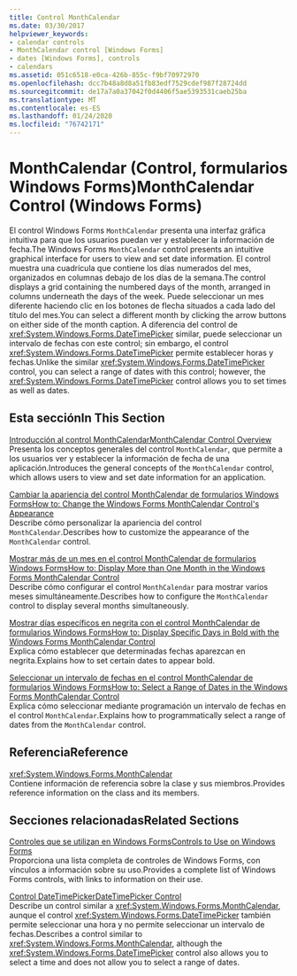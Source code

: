 ```yaml
---
title: Control MonthCalendar
ms.date: 03/30/2017
helpviewer_keywords:
- calendar controls
- MonthCalendar control [Windows Forms]
- dates [Windows Forms], controls
- calendars
ms.assetid: 051c6518-e0ca-426b-855c-f9bf70972970
ms.openlocfilehash: dcc7b48a8d8a51fb83edf7529cdef987f28724dd
ms.sourcegitcommit: de17a7a0a37042f0d4406f5ae5393531caeb25ba
ms.translationtype: MT
ms.contentlocale: es-ES
ms.lasthandoff: 01/24/2020
ms.locfileid: "76742171"
---
```

# <a name="monthcalendar-control-windows-forms"></a><span data-ttu-id="86e09-102">MonthCalendar (Control, formularios Windows Forms)</span><span class="sxs-lookup"><span data-stu-id="86e09-102">MonthCalendar Control (Windows Forms)</span></span>
<span data-ttu-id="86e09-103">El control Windows Forms `MonthCalendar` presenta una interfaz gráfica intuitiva para que los usuarios puedan ver y establecer la información de fecha.</span><span class="sxs-lookup"><span data-stu-id="86e09-103">The Windows Forms `MonthCalendar` control presents an intuitive graphical interface for users to view and set date information.</span></span> <span data-ttu-id="86e09-104">El control muestra una cuadrícula que contiene los días numerados del mes, organizados en columnas debajo de los días de la semana.</span><span class="sxs-lookup"><span data-stu-id="86e09-104">The control displays a grid containing the numbered days of the month, arranged in columns underneath the days of the week.</span></span> <span data-ttu-id="86e09-105">Puede seleccionar un mes diferente haciendo clic en los botones de flecha situados a cada lado del título del mes.</span><span class="sxs-lookup"><span data-stu-id="86e09-105">You can select a different month by clicking the arrow buttons on either side of the month caption.</span></span> <span data-ttu-id="86e09-106">A diferencia del control de <xref:System.Windows.Forms.DateTimePicker> similar, puede seleccionar un intervalo de fechas con este control; sin embargo, el control <xref:System.Windows.Forms.DateTimePicker> permite establecer horas y fechas.</span><span class="sxs-lookup"><span data-stu-id="86e09-106">Unlike the similar <xref:System.Windows.Forms.DateTimePicker> control, you can select a range of dates with this control; however, the <xref:System.Windows.Forms.DateTimePicker> control allows you to set times as well as dates.</span></span>  
  
## <a name="in-this-section"></a><span data-ttu-id="86e09-107">Esta sección</span><span class="sxs-lookup"><span data-stu-id="86e09-107">In This Section</span></span>  
 [<span data-ttu-id="86e09-108">Introducción al control MonthCalendar</span><span class="sxs-lookup"><span data-stu-id="86e09-108">MonthCalendar Control Overview</span></span>](monthcalendar-control-overview-windows-forms.md)  
 <span data-ttu-id="86e09-109">Presenta los conceptos generales del control `MonthCalendar`, que permite a los usuarios ver y establecer la información de fecha de una aplicación.</span><span class="sxs-lookup"><span data-stu-id="86e09-109">Introduces the general concepts of the `MonthCalendar` control, which allows users to view and set date information for an application.</span></span>  
  
 [<span data-ttu-id="86e09-110">Cambiar la apariencia del control MonthCalendar de formularios Windows Forms</span><span class="sxs-lookup"><span data-stu-id="86e09-110">How to: Change the Windows Forms MonthCalendar Control's Appearance</span></span>](how-to-change-monthcalendar-control-appearance.md)  
 <span data-ttu-id="86e09-111">Describe cómo personalizar la apariencia del control `MonthCalendar`.</span><span class="sxs-lookup"><span data-stu-id="86e09-111">Describes how to customize the appearance of the `MonthCalendar` control.</span></span>  
  
 [<span data-ttu-id="86e09-112">Mostrar más de un mes en el control MonthCalendar de formularios Windows Forms</span><span class="sxs-lookup"><span data-stu-id="86e09-112">How to: Display More than One Month in the Windows Forms MonthCalendar Control</span></span>](display-more-than-one-month-wf-monthcalendar-control.md)  
 <span data-ttu-id="86e09-113">Describe cómo configurar el control `MonthCalendar` para mostrar varios meses simultáneamente.</span><span class="sxs-lookup"><span data-stu-id="86e09-113">Describes how to configure the `MonthCalendar` control to display several months simultaneously.</span></span>  
  
 [<span data-ttu-id="86e09-114">Mostrar días específicos en negrita con el control MonthCalendar de formularios Windows Forms</span><span class="sxs-lookup"><span data-stu-id="86e09-114">How to: Display Specific Days in Bold with the Windows Forms MonthCalendar Control</span></span>](display-specific-days-in-bold-with-wf-monthcalendar-control.md)  
 <span data-ttu-id="86e09-115">Explica cómo establecer que determinadas fechas aparezcan en negrita.</span><span class="sxs-lookup"><span data-stu-id="86e09-115">Explains how to set certain dates to appear bold.</span></span>  
  
 [<span data-ttu-id="86e09-116">Seleccionar un intervalo de fechas en el control MonthCalendar de formularios Windows Forms</span><span class="sxs-lookup"><span data-stu-id="86e09-116">How to: Select a Range of Dates in the Windows Forms MonthCalendar Control</span></span>](how-to-select-a-range-of-dates-in-the-windows-forms-monthcalendar-control.md)  
 <span data-ttu-id="86e09-117">Explica cómo seleccionar mediante programación un intervalo de fechas en el control `MonthCalendar`.</span><span class="sxs-lookup"><span data-stu-id="86e09-117">Explains how to programmatically select a range of dates from the `MonthCalendar` control.</span></span>  
  
## <a name="reference"></a><span data-ttu-id="86e09-118">Referencia</span><span class="sxs-lookup"><span data-stu-id="86e09-118">Reference</span></span>  
 <xref:System.Windows.Forms.MonthCalendar>  
 <span data-ttu-id="86e09-119">Contiene información de referencia sobre la clase y sus miembros.</span><span class="sxs-lookup"><span data-stu-id="86e09-119">Provides reference information on the class and its members.</span></span>  
  
## <a name="related-sections"></a><span data-ttu-id="86e09-120">Secciones relacionadas</span><span class="sxs-lookup"><span data-stu-id="86e09-120">Related Sections</span></span>  
 [<span data-ttu-id="86e09-121">Controles que se utilizan en Windows Forms</span><span class="sxs-lookup"><span data-stu-id="86e09-121">Controls to Use on Windows Forms</span></span>](controls-to-use-on-windows-forms.md)  
 <span data-ttu-id="86e09-122">Proporciona una lista completa de controles de Windows Forms, con vínculos a información sobre su uso.</span><span class="sxs-lookup"><span data-stu-id="86e09-122">Provides a complete list of Windows Forms controls, with links to information on their use.</span></span>  
  
 [<span data-ttu-id="86e09-123">Control DateTimePicker</span><span class="sxs-lookup"><span data-stu-id="86e09-123">DateTimePicker Control</span></span>](datetimepicker-control-windows-forms.md)  
 <span data-ttu-id="86e09-124">Describe un control similar a <xref:System.Windows.Forms.MonthCalendar>, aunque el control <xref:System.Windows.Forms.DateTimePicker> también permite seleccionar una hora y no permite seleccionar un intervalo de fechas.</span><span class="sxs-lookup"><span data-stu-id="86e09-124">Describes a control similar to <xref:System.Windows.Forms.MonthCalendar>, although the <xref:System.Windows.Forms.DateTimePicker> control also allows you to select a time and does not allow you to select a range of dates.</span></span>
